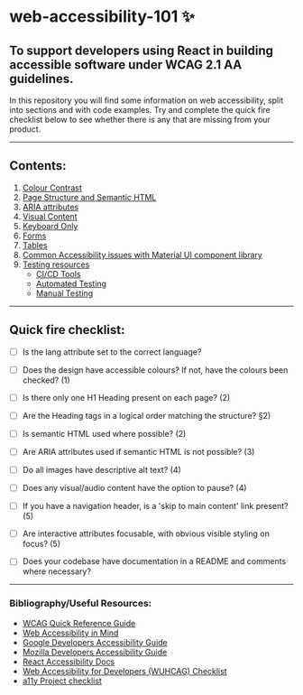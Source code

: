 # web-accessibility-101 :sparkles:
## To support developers using React in building accessible software under WCAG 2.1 AA guidelines.
In this repository you will find some information on web accessibility, split into sections and with code examples. Try and complete the quick fire checklist below to see whether there is any that are missing from your product. 

---
## Contents:
1. [Colour Contrast](1-colour-contrast/README.md)
2. [Page Structure and Semantic HTML](2-page-structure/README.md)
3. [ARIA attributes](3-aria/README.md)
4. [Visual Content](4-visual-content/README.md)
5. [Keyboard Only](5-keyboard-only/README.md)
6. [Forms](6-forms/README.md)
7. [Tables](7-tables/README.md)
8. [Common Accessibility issues with Material UI component library](8-MUI/README.md)
9. [Testing resources](9-testing-resources/README.md)
    * [CI/CD Tools](9-testing-resources/README.md#CI/CD)
    * [Automated Testing](9-testing-resources/README.md#Automated)
    * [Manual Testing](9-testing-resources/README.md#Manual)

---

## Quick fire checklist:
- [ ] Is the lang attribute set to the correct language? 
- [ ] Does the design have accessible colours? If not, have the colours been checked? (1)
- [ ] Is there only one H1 Heading present on each page? (2)
- [ ] Are the Heading tags in a logical order matching the structure? §2)
- [ ] Is semantic HTML used where possible? (2)
- [ ] Are ARIA attributes used if semantic HTML is not possible? (3)
- [ ] Do all images have descriptive alt text? (4)
- [ ] Does any visual/audio content have the option to pause? (4)
- [ ] If you have a navigation header, is a 'skip to main content' link present? (5)
- [ ] Are interactive attributes focusable, with obvious visible styling on focus? (5)

- [ ] Does your codebase have documentation in a README and comments where necessary?

---

### Bibliography/Useful Resources:
* [WCAG Quick Reference Guide](https://www.w3.org/WAI/WCAG21/quickref/)
* [Web Accessibility in Mind](https://webaim.org/)
* [Google Developers Accessibility Guide](https://developers.google.com/web/fundamentals/accessibility)
* [Mozilla Developers Accessibility Guide](https://developer.mozilla.org/en-US/docs/Web/Accessibility)
* [React Accessibility Docs](https://reactjs.org/docs/accessibility.html)
* [Web Accessibility for Developers (WUHCAG) Checklist](https://www.wuhcag.com/wcag-checklist/)
* [a11y Project checklist](https://www.a11yproject.com/checklist/)

